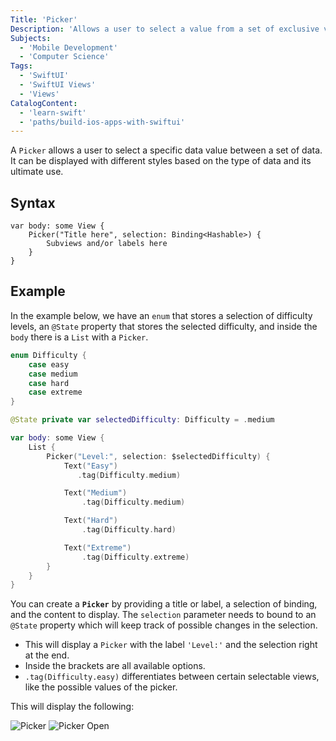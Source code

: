 ```yaml
---
Title: 'Picker'
Description: 'Allows a user to select a value from a set of exclusive values.'
Subjects:
  - 'Mobile Development'
  - 'Computer Science'
Tags:
  - 'SwiftUI'
  - 'SwiftUI Views'
  - 'Views'
CatalogContent:
  - 'learn-swift'
  - 'paths/build-ios-apps-with-swiftui'
---
```


A `Picker` allows a user to select a specific data value between a set of data. It can be displayed with different styles based on the type of data and its ultimate use.

## Syntax

```pseudo
var body: some View {
    Picker("Title here", selection: Binding<Hashable>) {
        Subviews and/or labels here
    }
}
```

## Example

In the example below, we have an `enum` that stores a selection of difficulty levels, an `@State` property that stores the selected difficulty, and inside the `body` there is a `List` with a `Picker`. 

```swift
enum Difficulty {
    case easy
    case medium
    case hard
    case extreme
}

@State private var selectedDifficulty: Difficulty = .medium

var body: some View {
    List {
        Picker("Level:", selection: $selectedDifficulty) {
            Text("Easy")
               .tag(Difficulty.medium)

            Text("Medium")
                .tag(Difficulty.medium)

            Text("Hard")
                .tag(Difficulty.hard)

            Text("Extreme")
                .tag(Difficulty.extreme)
        }
    }
}

```

You can create a **`Picker`** by providing a title or label, a selection of binding, and the content to display.
The `selection` parameter needs to bound to an `@State` property which will keep track of possible changes in the selection.
- This will display a `Picker` with the label `'Level:'` and the selection right at the end.
- Inside the brackets are all available options.
- `.tag(Difficulty.easy)` differentiates between certain selectable views, like the possible values of the picker.

This will display the following:

![Picker](https://raw.githubusercontent.com/Codecademy/docs/main/media/swiftui-picker.png)
![Picker Open](https://raw.githubusercontent.com/Codecademy/docs/main/media/swiftui-picker-open.png)
